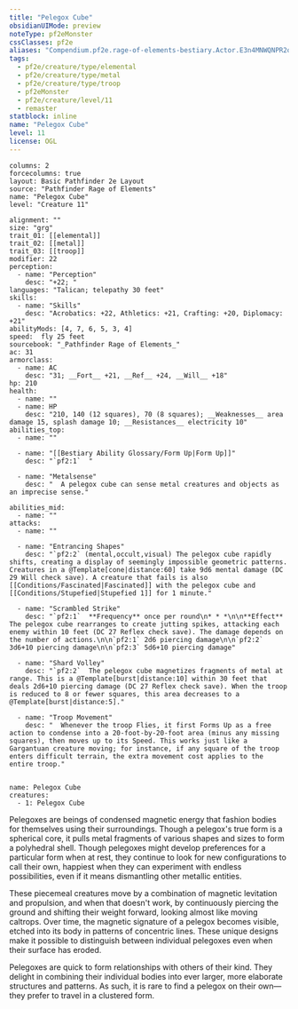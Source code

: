 ```yaml
---
title: "Pelegox Cube"
obsidianUIMode: preview
noteType: pf2eMonster
cssClasses: pf2e
aliases: "Compendium.pf2e.rage-of-elements-bestiary.Actor.E3n4MNWQNPR2o3bG" 
tags:
  - pf2e/creature/type/elemental
  - pf2e/creature/type/metal
  - pf2e/creature/type/troop
  - pf2eMonster
  - pf2e/creature/level/11
  - remaster
statblock: inline
name: "Pelegox Cube"
level: 11
license: OGL
---
```


```statblock
columns: 2
forcecolumns: true
layout: Basic Pathfinder 2e Layout
source: "Pathfinder Rage of Elements"
name: "Pelegox Cube"
level: "Creature 11"

alignment: ""
size: "grg"
trait_01: [[elemental]]
trait_02: [[metal]]
trait_03: [[troop]]
modifier: 22
perception:
  - name: "Perception"
    desc: "+22; "
languages: "Talican; telepathy 30 feet"
skills:
  - name: "Skills"
    desc: "Acrobatics: +22, Athletics: +21, Crafting: +20, Diplomacy: +21"
abilityMods: [4, 7, 6, 5, 3, 4]
speed:  fly 25 feet
sourcebook: "_Pathfinder Rage of Elements_"
ac: 31
armorclass:
  - name: AC
    desc: "31; __Fort__ +21, __Ref__ +24, __Will__ +18"
hp: 210
health:
  - name: ""
  - name: HP
    desc: "210, 140 (12 squares), 70 (8 squares); __Weaknesses__ area damage 15, splash damage 10; __Resistances__ electricity 10"
abilities_top:
  - name: ""

  - name: "[[Bestiary Ability Glossary/Form Up|Form Up]]"
    desc: "`pf2:1`  "

  - name: "Metalsense"
    desc: "  A pelegox cube can sense metal creatures and objects as an imprecise sense."

abilities_mid:
  - name: ""
attacks:
  - name: ""

  - name: "Entrancing Shapes"
    desc: "`pf2:2` (mental,occult,visual) The pelegox cube rapidly shifts, creating a display of seemingly impossible geometric patterns. Creatures in a @Template[cone|distance:60] take 9d6 mental damage (DC 29 Will check save). A creature that fails is also [[Conditions/Fascinated|Fascinated]] with the pelegox cube and [[Conditions/Stupefied|Stupefied 1]] for 1 minute."

  - name: "Scrambled Strike"
    desc: "`pf2:1`  **Frequency** once per round\n* * *\n\n**Effect** The pelegox cube rearranges to create jutting spikes, attacking each enemy within 10 feet (DC 27 Reflex check save). The damage depends on the number of actions.\n\n`pf2:1` 2d6 piercing damage\n\n`pf2:2` 3d6+10 piercing damage\n\n`pf2:3` 5d6+10 piercing damage"

  - name: "Shard Volley"
    desc: "`pf2:2`  The pelegox cube magnetizes fragments of metal at range. This is a @Template[burst|distance:10] within 30 feet that deals 2d6+10 piercing damage (DC 27 Reflex check save). When the troop is reduced to 8 or fewer squares, this area decreases to a @Template[burst|distance:5]."

  - name: "Troop Movement"
    desc: "  Whenever the troop Flies, it first Forms Up as a free action to condense into a 20-foot-by-20-foot area (minus any missing squares), then moves up to its Speed. This works just like a Gargantuan creature moving; for instance, if any square of the troop enters difficult terrain, the extra movement cost applies to the entire troop."
 
```

```encounter-table
name: Pelegox Cube
creatures:
  - 1: Pelegox Cube
```



Pelegoxes are beings of condensed magnetic energy that fashion bodies for themselves using their surroundings. Though a pelegox's true form is a spherical core, it pulls metal fragments of various shapes and sizes to form a polyhedral shell. Though pelegoxes might develop preferences for a particular form when at rest, they continue to look for new configurations to call their own, happiest when they can experiment with endless possibilities, even if it means dismantling other metallic entities.

These piecemeal creatures move by a combination of magnetic levitation and propulsion, and when that doesn't work, by continuously piercing the ground and shifting their weight forward, looking almost like moving caltrops. Over time, the magnetic signature of a pelegox becomes visible, etched into its body in patterns of concentric lines. These unique designs make it possible to distinguish between individual pelegoxes even when their surface has eroded.

Pelegoxes are quick to form relationships with others of their kind. They delight in combining their individual bodies into ever larger, more elaborate structures and patterns. As such, it is rare to find a pelegox on their own—they prefer to travel in a clustered form.

